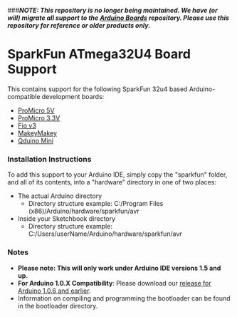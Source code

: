 ###***NOTE: This repository is no longer being maintained. We have (or will) migrate all support to the [Arduino Boards](https://github.com/sparkfun/Arduino_Boards) repository. Please use this repository for reference or older products only.***

SparkFun ATmega32U4 Board Support
===========================

This contains support for the following SparkFun 32u4 based Arduino-compatible development boards:
* [ProMicro 5V](https://www.sparkfun.com/products/11098)
* [ProMicro 3.3V](https://www.sparkfun.com/products/10999)
* [Fio v3](https://www.sparkfun.com/products/11520)
* [MakeyMakey](https://www.sparkfun.com/products/11511)
* [Qduino Mini]()

### Installation Instructions

To add this support to your Arduino IDE, simply copy the "sparkfun" folder, and all of its contents, into a "hardware" directory in one of two
places:
* The actual Arduino directory
	* Directory structure example: C:/Program Files (x86)/Arduino/hardware/sparkfun/avr
* Inside your Sketchbook directory
	* Directory structure example: C:/Users/userName/Arduino/hardware/sparkfun/avr

### Notes

* **Please note: This will only work under Arduino IDE versions 1.5 and up.**
* **For Arduino 1.0.X Compatibility**: Please download our [release for Arduino 1.0.6 and earlier](https://github.com/sparkfun/SF32u4_boards/releases/tag/pre-1.6).
* Information on compiling and programming the bootloader can be found in the bootloader directory.
